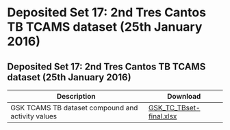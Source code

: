 # Deposited Set 17: 2nd Tres Cantos TB TCAMS dataset \(25th January 2016\)

## Deposited Set 17: 2nd Tres Cantos TB TCAMS dataset \(25th January 2016\)

| Description | Download |
| --- | --- |
| GSK TCAMS TB dataset compound and activity values | [GSK\_TC\_TBset-final.xlsx](ftp://ftp.ebi.ac.uk/pub/databases/chembl/ChEMBLNTD/set17_tcams_tb/GSK_TC_TBset-final.xlsx) |

